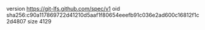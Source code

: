 version https://git-lfs.github.com/spec/v1
oid sha256:c90a117869722d41210d5aaf1f80654eeefb91c036e2ad600c16812f1c2d4807
size 4129
